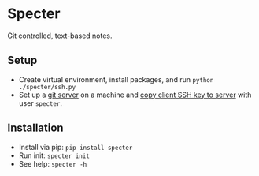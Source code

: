 # Specter

Git controlled, text-based notes.

## Setup  
- Create virtual environment, install packages, and run `python ./specter/ssh.py` 
- Set up a [git server](https://git-scm.com/book/en/v2/Git-on-the-Server-Setting-Up-the-Server) on a machine and [copy client SSH key to server](https://www.ssh.com/academy/ssh/copy-id) with user `specter`. 

## Installation
- Install via pip: `pip install specter`
- Run init: `specter init`
- See help: `specter -h`